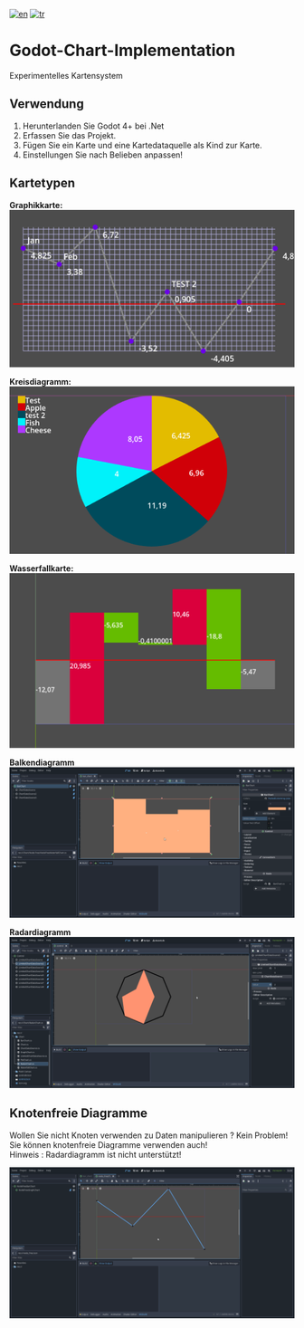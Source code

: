 [![en](https://img.shields.io/badge/lang-en-red.svg)](https://github.com/tbpaksoy/Godot-Chart-Implementation/blob/main/README.md)
[![tr](https://img.shields.io/badge/lang-tr-red.svg)](https://github.com/tbpaksoy/Godot-Chart-Implementation/blob/main/README.tr.md)
# Godot-Chart-Implementation
Experimentelles Kartensystem

## Verwendung
1. Herunterlanden Sie Godot 4+ bei .Net<br/>
2. Erfassen Sie das Projekt. <br/>
3. Fügen Sie ein Karte und eine Kartedataquelle als Kind zur Karte. <br/>
4. Einstellungen Sie nach Belieben anpassen! <br/>

## Kartetypen
**Graphikkarte:** <br/>
![](Pictures/GraphChart.PNG) <br/>

**Kreisdiagramm:** <br/>
![](Pictures/PieChart.PNG) <br/>

**Wasserfallkarte:** <br/>
![](Pictures/WaterfallChart.PNG)

**Balkendiagramm** <br/>
![](Pictures/BarChart.gif)

**Radardiagramm** <br/>
![](Pictures/RadarChart.gif)

## Knotenfreie Diagramme

Wollen Sie nicht Knoten verwenden zu Daten manipulieren ? Kein Problem! Sie können knotenfreie Diagramme verwenden auch! <br/>
Hinweis : Radardiagramm ist nicht unterstützt!

![](Pictures/NodeFreeChart.gif)